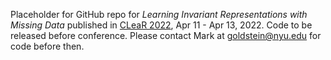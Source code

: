 Placeholder for GitHub repo for *Learning Invariant Representations with Missing Data* published in [CLeaR 2022](https://www.cclear.cc/), Apr 11 - Apr 13, 2022. Code to be released before conference. Please contact Mark at goldstein@nyu.edu for code before then.



